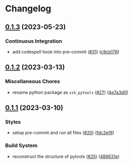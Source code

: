 # Changelog

## [0.1.3](https://github.com/xshaokun/gadgets/compare/v0.1.2...v0.1.3) (2023-05-23)


### Continuous Integration

* add codespell hook into pre-commit ([#31](https://github.com/xshaokun/gadgets/issues/31)) ([c9cb176](https://github.com/xshaokun/gadgets/commit/c9cb17643efb11eb098366a007079c93fab73290))

## [0.1.2](https://github.com/xshaokun/gadgets/compare/v0.1.1...v0.1.2) (2023-03-13)


### Miscellaneous Chores

* rename python package as `xsk_pytools` ([#27](https://github.com/xshaokun/gadgets/issues/27)) ([4e7a3d0](https://github.com/xshaokun/gadgets/commit/4e7a3d0ab165746321126fd3caec61793a8809ce))

## [0.1.1](https://github.com/xshaokun/gadgets/compare/v0.1.0...v0.1.1) (2023-03-10)


### Styles

* setup pre-commit and run all files ([#20](https://github.com/xshaokun/gadgets/issues/20)) ([fdc2ef8](https://github.com/xshaokun/gadgets/commit/fdc2ef88bc23eda267d39027cc8197da568b988b))


### Build System

* reconstruct the structure of pytools ([#25](https://github.com/xshaokun/gadgets/issues/25)) ([486631e](https://github.com/xshaokun/gadgets/commit/486631ecdc9f557416590c9c0f6195698bbdc759))
